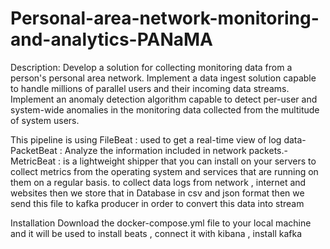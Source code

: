 # Personal-area-network-monitoring-and-analytics-PANaMA
Description: Develop a solution for collecting monitoring data from a person's personal area network. Implement a data ingest solution capable to handle millions of parallel users and their incoming data streams. Implement an anomaly detection algorithm capable to detect per-user and system-wide anomalies in the monitoring data collected from the multitude of system users. 



This pipeline is using FileBeat :  used to get a real-time view of log data\- PacketBeat :  Analyze the information included in network packets.- MetricBeat :  is a lightweight shipper that you can install on your servers to collect metrics from the operating system and services that are running on them on a regular basis. to collect data logs from network , internet and websites then we store that in Database in csv and json format then we send this file to kafka producer in order to convert this data into stream 

Installation
Download the docker-compose.yml file to your local machine and it will be used to install beats , connect it with kibana , install kafka 
